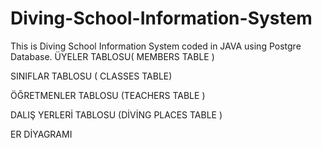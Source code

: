 # Diving-School-Information-System
This is Diving School Information System coded in JAVA using Postgre Database.
ÜYELER TABLOSU( MEMBERS TABLE )

SINIFLAR TABLOSU  ( CLASSES TABLE)

ÖĞRETMENLER TABLOSU (TEACHERS TABLE )

DALIŞ YERLERİ TABLOSU (DİVİNG PLACES TABLE )
 
ER DİYAGRAMI
